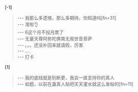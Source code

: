 
[-1] 
>--- 我那么多遗憾，那么多期待，你知道吗[fn=31]<br>
>--- 准啦👌<br>
>--- 6这个月不投月票了<br>
>--- 无量天尊阿弥陀佛南无观世音菩萨<br>
>--- 。。。还没补回来就请假，厉害<br>
>--- ....<br>
>--- 打卡<br>

[1] 
>--- 我的底线就是别断更，我会一直支持你的真人<br>
>--- 如题，以前在蛊真人贴吧天天灌水就这么发帖的[fn=11]<br>
